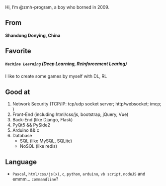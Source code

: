 Hi, I’m @zmh-program, a boy who borned in 2009.

## From
#### Shandong Donying, **China**
## Favorite
##### `Machine Learning` (Deep Learning, Reinforcement Learing)

I like to create some games by myself with DL, RL

## Good at
1. Network Security (TCP/IP: tcp/udp socket server; http/websocket; imcp; )
2. Front-End (including html/css/js, bootstrap, jQuery, Vue)
3. Back-End (like Django, Flask)
4. PyQt5 && PySide2
5. Arduino && c
6. Database
    - SQL (like MySQL, SQLite)
    - NoSQL (like redis)

## Language
- `Pascal`, `html/css/js(x)`, `c`, `python`, `arduino`, `vb script`, `nodeJS` and emmm... `commandline`?

